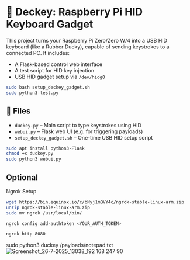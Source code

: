 # 🧠 Deckey: Raspberry Pi HID Keyboard Gadget

This project turns your Raspberry Pi Zero/Zero W/4 into a USB HID keyboard (like a Rubber Ducky), capable of sending keystrokes to a connected PC. It includes:

- A Flask-based control web interface
- A test script for HID key injection
- USB HID gadget setup via `/dev/hidg0`

```bash
sudo bash setup_deckey_gadget.sh
sudo python3 test.py
```

## 📁 Files

- `duckey.py` – Main script to type keystrokes using HID
- `webui.py` – Flask web UI (e.g. for triggering payloads)
- `setup_deckey_gadget.sh` – One-time USB HID setup script

``` bash
sudo apt install python3-Flask
chmod +x duckey.py
sudo python3 webui.py

```
## Optional
Ngrok Setup
``` bash
wget https://bin.equinox.io/c/bNyj1mQVY4c/ngrok-stable-linux-arm.zip
unzip ngrok-stable-linux-arm.zip
sudo mv ngrok /usr/local/bin/
```
```bash
ngrok config add-authtoken <YOUR_AUTH_TOKEN>
```
```bash
ngrok http 8080
```

sudo python3 duckey /payloads/notepad.txt
![Screenshot_26-7-2025_13038_192 168 247 90](https://github.com/user-attachments/assets/a67ab291-e7f0-4570-ad9b-daeb1ea33ec4)
